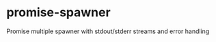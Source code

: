 promise-spawner
===============

Promise multiple spawner with stdout/stderr streams and error handling
